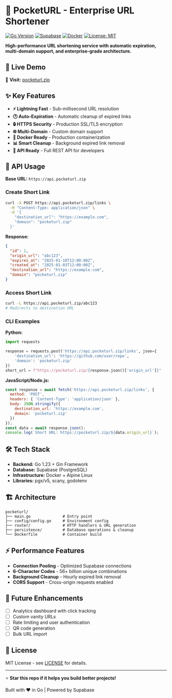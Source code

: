 # 🚀 PocketURL - Enterprise URL Shortener

[![Go Version](https://img.shields.io/badge/Go-1.23-00ADD8?style=flat-square&logo=go)](https://golang.org/)
[![Supabase](https://img.shields.io/badge/Supabase-Database-3ECF8E?style=flat-square&logo=supabase)](https://supabase.com/)
[![Docker](https://img.shields.io/badge/Docker-Containerized-2496ED?style=flat-square&logo=docker)](https://www.docker.com/)
[![License: MIT](https://img.shields.io/badge/License-MIT-yellow.svg?style=flat-square)](https://opensource.org/licenses/MIT)

**High-performance URL shortening service with automatic expiration, multi-domain support, and enterprise-grade architecture.**

## 🌟 Live Demo

🔗 **Visit:** [pocketurl.zip](https://pocketurl.zip)

## ✨ Key Features

- **⚡ Lightning Fast** - Sub-millisecond URL resolution
- **🕐 Auto-Expiration** - Automatic cleanup of expired links
- **🔒 HTTPS Security** - Production SSL/TLS encryption
- **🌐 Multi-Domain** - Custom domain support
- **🐳 Docker Ready** - Production containerization
- **📊 Smart Cleanup** - Background expired link removal
- **🔧 API Ready** - Full REST API for developers

## 🔌 API Usage

**Base URL:** `https://api.pocketurl.zip`

### Create Short Link

```bash
curl -X POST https://api.pocketurl.zip/links \
  -H "Content-Type: application/json" \
  -d '{
    "destination_url": "https://example.com",
    "domain": "pocketurl.zip"
  }'
```

**Response:**
```json
{
  "id": 1,
  "origin_url": "abc123",
  "expires_at": "2025-01-10T12:00:00Z",
  "created_at": "2025-01-03T12:00:00Z",
  "destination_url": "https://example.com",
  "domain": "pocketurl.zip"
}
```

### Access Short Link

```bash
curl -L https://api.pocketurl.zip/abc123
# Redirects to destination URL
```

### CLI Examples

**Python:**
```python
import requests

response = requests.post('https://api.pocketurl.zip/links', json={
    'destination_url': 'https://github.com/user/repo',
    'domain': 'pocketurl.zip'
})
short_url = f"https://pocketurl.zip/{response.json()['origin_url']}"
```

**JavaScript/Node.js:**
```javascript
const response = await fetch('https://api.pocketurl.zip/links', {
  method: 'POST',
  headers: { 'Content-Type': 'application/json' },
  body: JSON.stringify({
    destination_url: 'https://example.com',
    domain: 'pocketurl.zip'
  })
});
const data = await response.json();
console.log(`Short URL: https://pocketurl.zip/${data.origin_url}`);
```

## 🛠️ Tech Stack

- **Backend:** Go 1.23 + Gin Framework
- **Database:** Supabase (PostgreSQL)
- **Infrastructure:** Docker + Alpine Linux
- **Libraries:** pgx/v5, scany, godotenv

## 🏗️ Architecture

```
pocketurl/
├── main.go              # Entry point
├── config/config.go     # Environment config
├── router/              # HTTP handlers & URL generation
├── persistence/         # Database operations & cleanup
└── Dockerfile           # Container build
```

## ⚡ Performance Features

- **Connection Pooling** - Optimized Supabase connections
- **6-Character Codes** - 56+ billion unique combinations
- **Background Cleanup** - Hourly expired link removal
- **CORS Support** - Cross-origin requests enabled

## 🚧 Future Enhancements

- [ ] Analytics dashboard with click tracking
- [ ] Custom vanity URLs
- [ ] Rate limiting and user authentication
- [ ] QR code generation
- [ ] Bulk URL import

## 📄 License

MIT License - see [LICENSE](LICENSE) for details.

---

⭐ **Star this repo if it helps you build better projects!**

Built with ❤️ in Go | Powered by Supabase